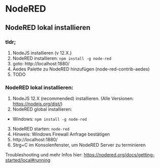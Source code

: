 # NodeRED

## NodeRED lokal installieren

### tldr;

1. NodeJS installieren (v 12.X.)
2. NodeRED installieren: <code>npm install -g node-red</code>
3. goto: http://localhost:1880/
4. Aedes Palette zu NodeRED hinzufügen (node-red-contrib-aedes)
6. TODO

### NodeRED lokal installieren:

1. NodeJS 12.X (recommended) installieren. (Alle Versionen: https://nodejs.org/dist/)
2. NodeRED global installieren:
- Windows: <code>npm install -g node-red</code>
3. NodeRED starten: <code>node-red</code>
4. Hinweis: Windows Firewall Anfrage bestätigen
5. http://localhost:1880/
6. Strg+C im Konsolenfenster, um NodeRED Server zu terminieren


Troubleshooting und mehr Infos hier: https://nodered.org/docs/getting-started/local#running

